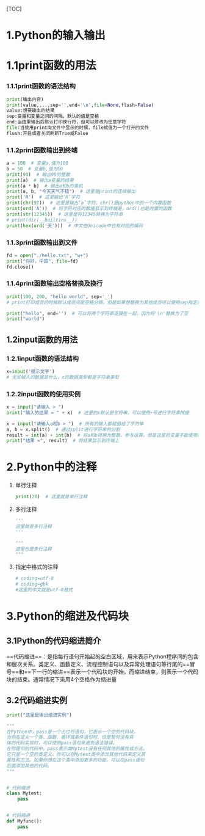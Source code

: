 [TOC]

# 1.Python的输入输出

# 1.1print函数的用法

### 1.1.1print函数的语法结构

```python
print(输出内容)
print(value,...,sep='',end='\n',file=None,flush=False)
value:想要输出的结果
sep:变量和变量之间的间隔，默认的值是空格
end:当结果输出后默认打印换行符，但可以修改为任意字符
file:当使用print向文件中显示的时候，file赋值为一个打开的文件
flush:开启或者关闭刷新True或False
```

### 1.1.2print函数输出到终端

```python
a = 100  # 变量a,值为100
b = 50  # 变量b,值为50
print(90)  # 输出90的整数
print(a)  # 输出a变量的结果
print(a * b)  # 输出a和b的乘机
print(a, b, "今天天气不错")  # 这里是print的连续输出
print('R')  # 这里输出‘R’字符
print(chr(97))  # 这里是输出‘a’字符，chr()是python中的一个内置函数
print(ord('A'))  # 将字符对应的数值显示到终端是，ord()也是内置的函数
print(str(12345))  # 这里是将12345转换为字符串
# print(dir(__builtins__))
print(hex(ord('天')))  # 中文在Unicode中也有对应的编码

```

### 1.1.3print函数输出到文件

```python
fd = open("./hello.txt", "w+")
print("你好，中国", file=fd)
fd.close()

```

### 1.1.4print函数输出空格替换及换行

```python
print(100, 200, "hello world", sep='_')
# print打印成员的时候默认成员间是空格分隔，但是如果想替换为其他成员可以使用sep指定想要替换的字符

print("hello", end='')  # 可以将两个字符串连接在一起，因为将'\n'替换为了空
print("world")

```

## 1.2input函数的用法

### 1.2.1input函数的语法结构

```python
x=input('提示文字')
# 无论输入的数据是什么，x的数据类型都是字符串类型
```

### 1.2.2input函数的使用实例

```python
x = input("请输入 > ")
print("输入的结果 = " + x)  # 这里的x默认是字符串，可以使用+号进行字符串拼接

x = input("请输入a和b > ")  # 所有的输入都赋值给了字符串
a, b = x.split()  # 通过split进行字符串的分割
result = int(a) + int(b)  # 将a和b转换为整数，参与运算，但是这里的变量不能使用sum，sum函数是求元组，列表求和的函数
print("结果 =", result)  # 将结果显示到终端上

```

# 2.Python中的注释

1. 单行注释

    ```python
    print(20)  # 这里就是单行注释
    ```

2. 多行注释

    ```python
    '''
    这里就是多行注释
    '''
    
    """
    这里也是多行注释
    """
    ```

3. 指定中格式的注释

    ```python
    # coding=utf-8  
    # coding=gbk
    #这里的中文就是utf-8格式
    ```

# 3.Python的缩进及代码块

## 3.1Python的代码缩进简介

==代码缩进==：是指每行语句开始起的空白区域，用来表示Python程序间的包含和层次关系。类定义、函数定义、流程控制语句以及异常处理语句等行尾的==冒号==和==下一行的缩进==表示一个代码块的开始，而缩进结束，则表示一个代码块的结束。通常情况下采用4个空格作为缩进量

## 3.2代码缩进实例

```python
print("这里是输出缩进实例")

""" 
在Python中，pass是一个占位符语句，它表示一个空的代码块。
当你在定义一个类、函数、循环或条件语句时，但是暂时没有具
体的代码实现时，可以使用pass语句来避免语法错误。
在你提供的代码中，pass表示类Mytest没有任何其他的属性或方法。
它只是一个空的类定义。你可以在Mytest类中添加其他代码来定义其
属性和方法。如果你想在这个类中添加更多的功能，可以在pass语句
后面添加其他的代码。
"""


# 代码缩进
class Mytest:
    pass


# 代码缩进
def Myfunc():
    pass

```







